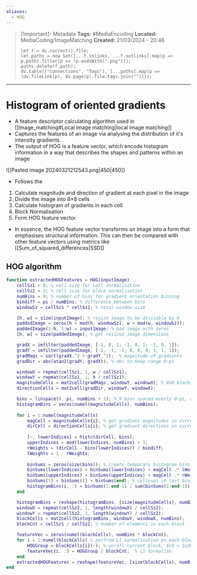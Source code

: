```yaml
---
aliases:
  - HOG
---
```


> [!important]- Metadata
> **Tags:** #MediaEncoding 
> **Located:** MediaCoding/ImageMatching
> **Created:** 21/03/2024 - 20:46
> ```dataviewjs
> let f = dv.current().file;
> let paths = new Set([...f.inlinks, ...f.outlinks].map(p => p.path).filter(p => !p.endsWith(".png")));
> paths.delete(f.path);
> dv.table(["Connections", "Tags"], [...paths].map(p => [dv.fileLink(p), dv.page(p).file.tags.join("")]));
> ```

___
# Histogram of oriented gradients
- A feature descriptor calculating algorithm used in [[Image_matching#Local image matching|local image matching]]
- Captures the features of an image via analysing the distribution of it's intensity gradients. 
- The output of HOG is a feature vector, which encode histogram information in a way that describes the shapes and patterns within an image

![[Pasted image 20240321212543.png|450|450]]
- Follows the 
1. Calculate magnitude and direction of gradient at each pixel in the image
2. Divide the image into 8×8 cells
3. Calculate histogram of gradients in each cell
4. Block Normalisation
5. Form HOG feature vector


- In essence, the HOG feature vector transforms an image into a form that emphasises structural information. This can then be compared with other feature vectors using metrics like [[Sum_of_squared_differences|SSD]]



## HOG algorithm 

```matlab
function extractedHOGFeatures = HOG(inputImage)
    cellSz1 = 8; % cell size for cell normalisation
    cellSz2 = 2; % cell size for block normalisation
    numBins = 9; % number of bins for gradient orientation binning
    bindiff = pi / numBins; % difference between bins
    windowSz = cellSz1 * cellSz2; % total window size

    [h, w] = size(inputImage); % resize image to be divisible by 8 
    paddedImage = zeros(h + mod(h, windowSz), w + mod(w, windowSz));
    paddedImage(1:h, 1:w) = inputImage; % pad image with zeros 
    [h, w] = size(paddedImage); % get resized image dimensions

    gradX = imfilter(paddedImage, [-1, 0, 1; -1, 0, 1; -1, 0, 1]); 
    gradY = imfilter(paddedImage, [-1, -1, -1; 0, 0, 0; 1, 1, 1]);
    gradMags = sqrt(gradX.^2 + gradY.^2);  % magnitude of gradients
    gradDir = abs(atan2(gradY, gradX)); % abs to keep range 0:pi

    windowX = repmat(cellSz1, 1, w / cellSz1); 
    windowY = repmat(cellSz1, 1, h / cellSz1); 
    magnitudeCells = mat2cell(gradMags, windowY, windowX); % 8x8 blocks
    directionCells = mat2cell(gradDir, windowY, windowX); 

    bins = linspace(0, pi, numBins + 1); % 9 bins spaced evenly 0:pi, add pi to wrap
    histogramBins = zeros(numel(magnitudeCells), numBins); 
 
    for i = 1:numel(magnitudeCells) 
        magCell = magnitudeCells{i}; % get gradient magnitudes in current window
        dirCell = directionCells{i}; % get gradient directions in current window
        
        [~, lowerIndices] = histc(dirCell, bins); 
        upperIndices = mod(lowerIndices, numBins) + 1; 
        rWeights = (dirCell - bins(lowerIndices)) / bindiff; 
        lWeights = 1 - rWeights; 
        
        binSums = zeros(size(bins)); % create temporary histogram bins
        binSums(lowerIndices) = binSums(lowerIndices) + magCell .* lWeights;
        binSums(upperIndices) = binSums(upperIndices) + magCell .* rWeights;
        binSums(1) = binSums(1) + binSums(end); % cells=pi in last bin, wrap
        histogramBins(i, :) = binSums(1:end-1) / sum(binSums(1:end-1)); % L1 
    end

    histogramBins = reshape(histogramBins, [size(magnitudeCells), numBins]); 
    windowX = repmat(cellSz2, 1, length(windowX) / cellSz2); 
    windowY = repmat(cellSz2, 1, length(windowY) / cellSz2); 
    blockCells = mat2cell(histogramBins, windowY, windowX, numBins); 
    blockCnt = cellSz1 / cellSz2; % number of elements in each block

    featureVec = zeros(numel(blockCells), numBins * blockCnt); 
    for i = 1:numel(blockCells) % perfrom L1 normalisation on each block
        HOGGroup = blockCells{i}(:); % unroll current block, 4x9 = 1x36
        featureVec(i, :) = HOGGroup / blockCnt;  % L1 normalise
    end
    extractedHOGFeatures = reshape(featureVec, [size(blockCells), numBins * blockCnt]); 
end
```
